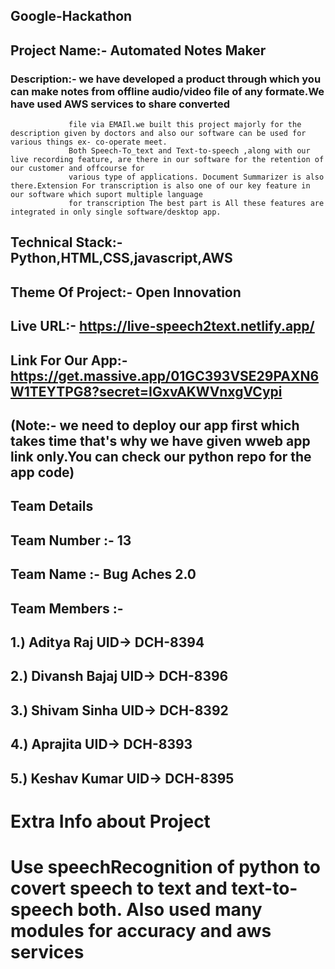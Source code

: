 ## Google-Hackathon
## Project Name:- Automated Notes Maker
### Description:-  we have developed a product through which you can make notes from offline audio/video file of any formate.We have used AWS services to share converted 
                 file via EMAIl.we built this project majorly for the description given by doctors and also our software can be used for various things ex- co-operate meet.
                 Both Speech-To_text and Text-to-speech ,along with our live recording feature, are there in our software for the retention of our customer and offcourse for
                 various type of applications. Document Summarizer is also there.Extension For transcription is also one of our key feature in our software which suport multiple language
                 for transcription The best part is All these features are integrated in only single software/desktop app.
## Technical Stack:-  Python,HTML,CSS,javascript,AWS
## Theme Of Project:- Open Innovation
## Live URL:- https://live-speech2text.netlify.app/
## Link For Our App:- https://get.massive.app/01GC393VSE29PAXN6W1TEYTPG8?secret=IGxvAKWVnxgVCypi
## (Note:- we need to deploy our app first which takes time that's why we have given wweb app link only.You can check our python repo for the app code)

## Team Details
## Team Number :- 13
## Team Name :- Bug Aches 2.0
## Team Members :-
## 1.) Aditya Raj    UID-> DCH-8394
## 2.) Divansh Bajaj UID-> DCH-8396
## 3.) Shivam Sinha  UID-> DCH-8392
## 4.) Aprajita      UID-> DCH-8393
## 5.) Keshav Kumar  UID-> DCH-8395

# Extra Info about Project

# Use speechRecognition of python to covert speech to text and text-to-speech both. Also used many modules for accuracy and aws services 
